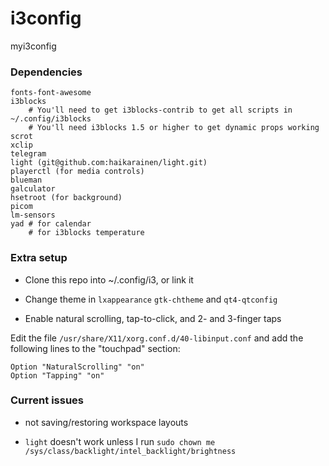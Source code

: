 # i3config

myi3config

### Dependencies

```
fonts-font-awesome
i3blocks
    # You'll need to get i3blocks-contrib to get all scripts in ~/.config/i3blocks
    # You'll need i3blocks 1.5 or higher to get dynamic props working
scrot
xclip
telegram
light (git@github.com:haikarainen/light.git)
playerctl (for media controls)
blueman
galculator
hsetroot (for background)
picom
lm-sensors
yad # for calendar 
    # for i3blocks temperature
```

### Extra setup

* Clone this repo into ~/.config/i3, or link it

* Change theme in `lxappearance` `gtk-chtheme` and `qt4-qtconfig`

* Enable natural scrolling, tap-to-click, and 2- and 3-finger taps

Edit the file `/usr/share/X11/xorg.conf.d/40-libinput.conf` and add the following lines to the "touchpad" section:

    Option "NaturalScrolling" "on"
    Option "Tapping" "on"  

### Current issues

* not saving/restoring workspace layouts

* `light` doesn't work unless I run `sudo chown me /sys/class/backlight/intel_backlight/brightness`
